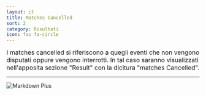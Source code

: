 ```yaml
---
layout: it
title: Matches Cancelled
sort: 2
category: Risultati
icon: fas fa-circle
---
```

<p class="message">
    
</p>

 <font size="3">I matches cancelled si riferiscono a quegli eventi che non vengono disputati oppure vengono interrotti. In tal caso saranno visualizzati nell'apposita sezione "Result" con la dicitura "matches Cancelled".</font>  

 ---

![Markdown Plus]({{site.baseurl}}/public/images/risultati/results-matches..png)